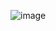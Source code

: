 ![image](https://github.com/hasan-99/example_for_animated/assets/75910448/39144762-131d-4d8c-a3e9-28ae78732932)

